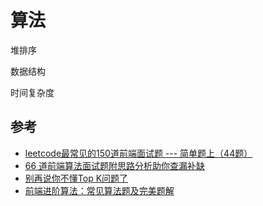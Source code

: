 


# 算法


堆排序


数据结构


时间复杂度


## 参考

- [leetcode最常见的150道前端面试题 --- 简单题上（44题）](https://juejin.cn/post/6987320619394138148)
- [66 道前端算法面试题附思路分析助你查漏补缺](https://mp.weixin.qq.com/s/6Xr4Af5_c8pSfmDRzNRCAw)
- [别再说你不懂Top K问题了](https://mp.weixin.qq.com/s/0_Rr6Pjshvd7Om2zTYMriQ)
- [前端进阶算法：常见算法题及完美题解](https://mp.weixin.qq.com/s/23fwxjhHag-WwLsS9Z9Caw)